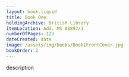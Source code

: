 ```yaml
---
layout: book.liquid
title: Book One
holdingArchive: British Library
itemLocation: Add. MS 88897/1
numberOfPages: 123
dateCreated: date
image: /assets/img/books/Book1FrontCover.jpg
bookOrder: 2
---
```


description
